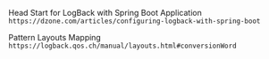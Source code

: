 Head Start for LogBack with Spring Boot Application  
`https://dzone.com/articles/configuring-logback-with-spring-boot`

Pattern Layouts Mapping  
`https://logback.qos.ch/manual/layouts.html#conversionWord`
